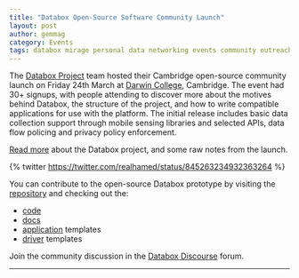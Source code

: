 ```yaml
---
title: "Databox Open-Source Software Community Launch"
layout: post
author: gemmag
category: Events
tags: databox mirage personal data networking events community outreach opensource
---
```


The [Databox Project](http://www.databoxproject.uk/) team hosted their Cambridge open-source community launch on Friday 24th March at [Darwin College](https://www.darwin.cam.ac.uk/), Cambridge. The event had 30+ signups, with people attending to discover more about the motives behind Databox, the structure of the project, and how to write compatible applications for use with the platform. The initial release includes basic data collection support through mobile sensing libraries and selected APIs, data flow policing and privacy policy enforcement.

[Read more](http://reynard.io/events/2017/03/27/DataboxLaunchMarch2017.html) about the Databox project, and some raw notes from the launch.

{% twitter https://twitter.com/realhamed/status/845263234932363264 %}

You can contribute to the open-source Databox prototype by visiting the [repository](https://github.com/me-box) and checking out the:

- [code](https://github.com/me-box/databox)
- [docs](https://github.com/me-box/documents)
- [application](https://github.com/me-box/databox-app-template-node) templates
- [driver](https://github.com/me-box/databox-driver-template-node) templates

Join the community discussion in the [Databox Discourse](https://forum.databoxproject.uk/) forum.

----
